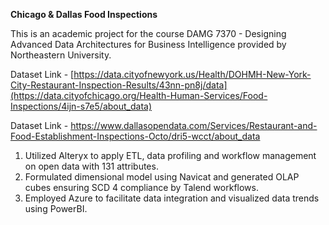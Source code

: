 **Chicago & Dallas Food Inspections**

This is an academic project for the course DAMG 7370 - Designing Advanced Data Architectures for Business Intelligence provided by Northeastern University. 

Dataset Link - [https://data.cityofnewyork.us/Health/DOHMH-New-York-City-Restaurant-Inspection-Results/43nn-pn8j/data](https://data.cityofchicago.org/Health-Human-Services/Food-Inspections/4ijn-s7e5/about_data)

Dataset Link - https://www.dallasopendata.com/Services/Restaurant-and-Food-Establishment-Inspections-Octo/dri5-wcct/about_data

1) Utilized Alteryx to apply ETL, data profiling and workflow management on open data with 131 attributes.
2) Formulated dimensional model using Navicat and generated OLAP cubes ensuring SCD 4 compliance by Talend workflows.
3) Employed Azure to facilitate data integration and visualized data trends using PowerBI.
